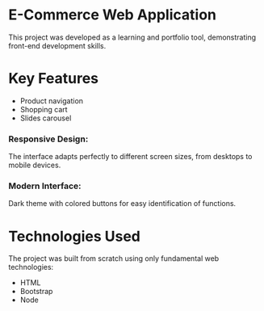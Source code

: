 # E-Commerce Web Application

This project was developed as a learning and portfolio tool, demonstrating front-end development skills.

# Key Features

- Product navigation
- Shopping cart
- Slides carousel

### Responsive Design:

The interface adapts perfectly to different screen sizes, from desktops to mobile devices.

### Modern Interface:

Dark theme with colored buttons for easy identification of functions.

# Technologies Used
The project was built from scratch using only fundamental web technologies:

- HTML
- Bootstrap
- Node
